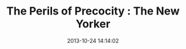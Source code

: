 ---
date: 2013-10-24 14:14:02
link:
  source: pocket
  source_url: https://getpocket.com
  text: 'The Perils of Precocity : The New Yorker'
  url: http://www.newyorker.com/online/blogs/books/2013/10/the-perils-of-precocity.html
slug: the-perils-of-precocity-the-new-yorker
source: pocket
title: 'The Perils of Precocity : The New Yorker'
---